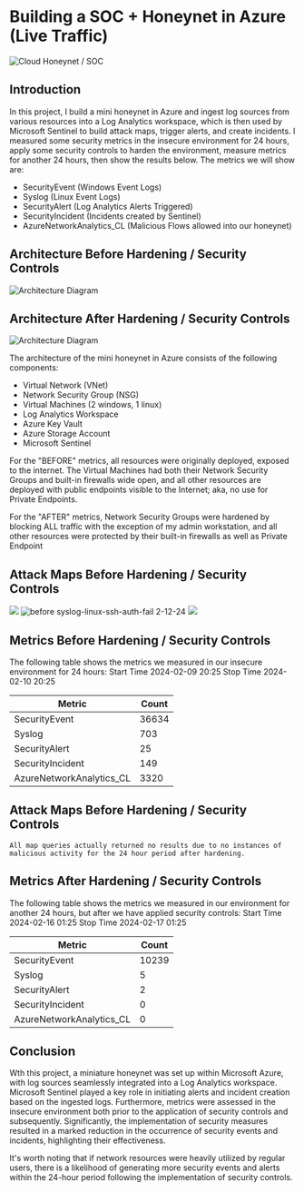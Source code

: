 # Building a SOC + Honeynet in Azure (Live Traffic)
![Cloud Honeynet / SOC](https://github.com/CladiusTokunboh1/Cloud-SOC/assets/161155502/cc930a52-8c21-46f7-92c3-97e059ab6c01)

## Introduction

In this project, I build a mini honeynet in Azure and ingest log sources from various resources into a Log Analytics workspace, which is then used by Microsoft Sentinel to build attack maps, trigger alerts, and create incidents. I measured some security metrics in the insecure environment for 24 hours, apply some security controls to harden the environment, measure metrics for another 24 hours, then show the results below. The metrics we will show are:

- SecurityEvent (Windows Event Logs)
- Syslog (Linux Event Logs)
- SecurityAlert (Log Analytics Alerts Triggered)
- SecurityIncident (Incidents created by Sentinel)
- AzureNetworkAnalytics_CL (Malicious Flows allowed into our honeynet)

## Architecture Before Hardening / Security Controls
![Architecture Diagram](https://i.imgur.com/aBDwnKb.jpg)

## Architecture After Hardening / Security Controls
![Architecture Diagram](https://i.imgur.com/YQNa9Pp.jpg)

The architecture of the mini honeynet in Azure consists of the following components:

- Virtual Network (VNet)
- Network Security Group (NSG)
- Virtual Machines (2 windows, 1 linux)
- Log Analytics Workspace
- Azure Key Vault
- Azure Storage Account
- Microsoft Sentinel

For the "BEFORE" metrics, all resources were originally deployed, exposed to the internet. The Virtual Machines had both their Network Security Groups and built-in firewalls wide open, and all other resources are deployed with public endpoints visible to the Internet; aka, no use for Private Endpoints.

For the "AFTER" metrics, Network Security Groups were hardened by blocking ALL traffic with the exception of my admin workstation, and all other resources were protected by their built-in firewalls as well as Private Endpoint

## Attack Maps Before Hardening / Security Controls
![](https://github.com/CladiusTokunboh1/Cloud-SOC/assets/161155502/14d22345-b4b3-421e-a0f6-072e0bea82d7)
![before syslog-linux-ssh-auth-fail 2-12-24](https://github.com/CladiusTokunboh1/Cloud-SOC/assets/161155502/0dd55001-6efe-4ff6-a5b4-c40fc8b2957d)
![](https://github.com/CladiusTokunboh1/Cloud-SOC/assets/161155502/a6b88700-7697-4eee-8147-17757899dcdc)

## Metrics Before Hardening / Security Controls

The following table shows the metrics we measured in our insecure environment for 24 hours:
Start Time 2024-02-09 20:25
Stop Time  2024-02-10 20:25

| Metric                   | Count
| ------------------------ | -----
| SecurityEvent            | 36634
| Syslog                   | 703
| SecurityAlert            | 25
| SecurityIncident         | 149
| AzureNetworkAnalytics_CL | 3320

## Attack Maps Before Hardening / Security Controls

```All map queries actually returned no results due to no instances of malicious activity for the 24 hour period after hardening.```

## Metrics After Hardening / Security Controls

The following table shows the metrics we measured in our environment for another 24 hours, but after we have applied security controls:
Start Time 2024-02-16 01:25
Stop Time	 2024-02-17 01:25

| Metric                   | Count
| ------------------------ | -----
| SecurityEvent            | 10239
| Syslog                   | 5
| SecurityAlert            | 2
| SecurityIncident         | 0
| AzureNetworkAnalytics_CL | 0

## Conclusion

Wth this project, a miniature honeynet was set up within Microsoft Azure, with log sources seamlessly integrated into a Log Analytics workspace. Microsoft Sentinel played a key role in initiating alerts and incident creation based on the ingested logs. Furthermore, metrics were assessed in the insecure environment both prior to the application of security controls and subsequently. Significantly, the implementation of security measures resulted in a marked reduction in the occurrence of security events and incidents, highlighting their effectiveness. 

It's worth noting that if network resources were heavily utilized by regular users, there is a likelihood of generating more security events and alerts within the 24-hour period following the implementation of security controls.
